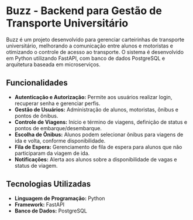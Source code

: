 # Buzz - Backend para Gestão de Transporte Universitário

Buzz é um projeto desenvolvido para gerenciar carteirinhas de transporte universitário, melhorando a comunicação entre alunos e motoristas e otimizando o controle de acesso ao transporte. O sistema é desenvolvido em Python utilizando FastAPI, com banco de dados PostgreSQL e arquitetura baseada em microserviços.

## Funcionalidades

- **Autenticação e Autorização:** Permite aos usuários realizar login, recuperar senha e gerenciar perfis.
- **Gestão de Usuários:** Administração de alunos, motoristas, ônibus e pontos de ônibus.
- **Controle de Viagens:** Início e término de viagens, definição de status e pontos de embarque/desembarque.
- **Escolha de Ônibus:** Alunos podem selecionar ônibus para viagens de ida e volta, conforme disponibilidade.
- **Fila de Espera:** Gerenciamento de fila de espera para alunos que não participaram da viagem de ida.
- **Notificações:** Alerta aos alunos sobre a disponibilidade de vagas e status de viagem.

## Tecnologias Utilizadas

- **Linguagem de Programação:** Python
- **Framework:** FastAPI
- **Banco de Dados:** PostgreSQL
